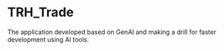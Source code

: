 # TRH_Trade
The application developed based on GenAI and making a drill for faster development using AI tools. 
